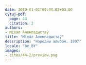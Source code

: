 ```yaml
---
date: 2019-01-01T00:44:02+03:00
cytuj-pdf:
  page: 44
  citation: 2
authors:
- Міхал Анемпадыстаў
title: "Міхал Анемпадыстаў"
description: "Народны альбом. 1997"
locale: "be_BY"
images:
- cites/44-2/preview.png
---
```

